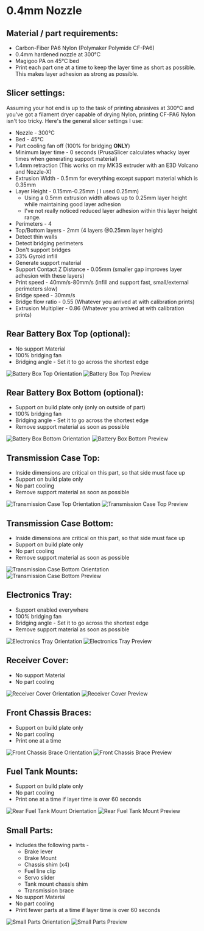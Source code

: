 # 0.4mm Nozzle

## Material / part requirements:

* Carbon-Fiber PA6 Nylon (Polymaker Polymide CF-PA6)
* 0.4mm hardened nozzle at 300°C
* Magigoo PA on 45°C bed
* Print each part one at a time to keep the layer time as short as possible. This makes layer adhesion as strong as possible.

## Slicer settings:

Assuming your hot end is up to the task of printing abrasives at 300°C and you've got a filament dryer capable of drying Nylon, printing CF-PA6 Nylon isn't too tricky. Here's the general slicer settings I use:

* Nozzle - 300°C
* Bed - 45°C
* Part cooling fan off (100% for bridging **ONLY**)
* Minimum layer time - 0 seconds (PrusaSlicer calculates whacky layer times when generating support material)
* 1.4mm retraction (This works on my MK3S extruder with an E3D Volcano and Nozzle-X)
* Extrusion Width - 0.5mm for everything except support material which is 0.35mm
* Layer Height - 0.15mm-0.25mm ( I used 0.25mm)
    * Using a 0.5mm extrusion width allows up to 0.25mm layer height while maintaining good layer adhesion
    * I've not really noticed reduced layer adhesion within this layer height range.
* Perimeters - 4
* Top/Bottom layers - 2mm (4 layers @0.25mm layer height)
* Detect thin walls
* Detect bridging perimeters
* Don't support bridges
* 33% Gyroid infill
* Generate support material
* Support Contact Z Distance - 0.05mm (smaller gap improves layer adhesion with these layers)
* Print speed - 40mm/s-80mm/s (infill and support fast, small/external perimeters slow)
* Bridge speed - 30mm/s
* Bridge flow ratio - 0.55 (Whatever you arrived at with calibration prints)
* Extrusion Multiplier - 0.86 (Whatever you arrived at with calibration prints)

## Rear Battery Box Top (optional):

* No support Material
* 100% bridging fan
* Bridging angle - Set it to go across the shortest edge

![Battery Box Top Orientation](/3D-Printed/Images/BatteryBoxTopOrientation.png)
![Battery Box Top Preview](/3D-Printed/Images/BatteryBoxTopPreview.png)

## Rear Battery Box Bottom (optional):

* Support on build plate only (only on outside of part)
* 100% bridging fan
* Bridging angle - Set it to go across the shortest edge
* Remove support material as soon as possible

![Battery Box Bottom Orientation](/3D-Printed/Images/BatteryBoxBottomOrientation.png)
![Battery Box Bottom Preview](/3D-Printed/Images/BatteryBoxBottomPreview.png)

## Transmission Case Top:

* Inside dimensions are critical on this part, so that side must face up
* Support on build plate only
* No part cooling
* Remove support material as soon as possible

![Transmission Case Top Orientation](/3D-Printed/Images/TransmissionCaseTopOrientation.png)
![Transmission Case Top Preview](/3D-Printed/Images/TransmissionCaseTopPreview.png)

## Transmission Case Bottom:

* Inside dimensions are critical on this part, so that side must face up
* Support on build plate only
* No part cooling
* Remove support material as soon as possible

![Transmission Case Bottom Orientation](/3D-Printed/Images/TransmissionCaseBottomOrientation.png)
![Transmission Case Bottom Preview](/3D-Printed/Images/TransmissionCaseBottomPreview.png)

## Electronics Tray:

* Support enabled everywhere
* 100% bridging fan
* Bridging angle - Set it to go across the shortest edge
* Remove support material as soon as possible

![Electronics Tray Orientation](/3D-Printed/Images/ElectronicsTrayOrientation.png)
![Electronics Tray Preview](/3D-Printed/Images/ElectronicsTrayPreview.png)

## Receiver Cover:

* No support Material
* No part cooling

![Receiver Cover Orientation](/3D-Printed/Images/ReceiverCoverOrientation.png)
![Receiver Cover Preview](/3D-Printed/Images/ReceiverCoverPreview.png)

## Front Chassis Braces:

* Support on build plate only
* No part cooling
* Print one at a time

![Front Chassis Brace Orientation](/3D-Printed/Images/FrontLeftChassisBraceOrientation.png)
![Front Chassis Brace Preview](/3D-Printed/Images/FrontLeftChassisBracePreview.png)

## Fuel Tank Mounts:

* Support on build plate only
* No part cooling
* Print one at a time if layer time is over 60 seconds

![Rear Fuel Tank Mount Orientation](/3D-Printed/Images/RearFuelTankMountOrientation.png)
![Rear Fuel Tank Mount Preview](/3D-Printed/Images/RearFuelTankMountPreview.png)

## Small Parts:

* Includes the following parts - 
    * Brake lever
    * Brake Mount
    * Chassis shim (x4)
    * Fuel line clip
    * Servo slider
    * Tank mount chassis shim
    * Transmission brace
* No support Material
* No part cooling
* Print fewer parts at a time if layer time is over 60 seconds

![Small Parts Orientation](/3D-Printed/Images/SmallPartsOrientation.png)
![Small Parts Preview](/3D-Printed/Images/SmallPartsPreview.png)